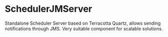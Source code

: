 SchedulerJMServer
=================

Standalone Scheduler Server based on Terracotta Quartz, allows sending notifications through JMS. Very suitable component for scalable solutions.
